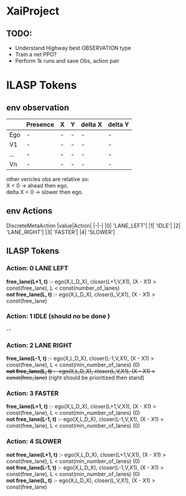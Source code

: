 # XaiProject

## TODO:
* Understand Highway best OBSERVATION type
* Train a net PPO?
* Perform 1k runs and save Obs, action pair

# ILASP Tokens 
## env observation
| | Presence | X | Y | delta X | delta Y |
|-|-|-|-|-|-|
|Ego| - | - | - | - |  -|
|V1| - | - | - | - |  -| 
|...| - | - | - | - |  -| 
|Vn| - | - | - | - |  -| 

other vericles obs are relative so:<br>
X < 0 -> ahead then ego.<br>
delta X < 0 -> slower then ego.

## env Actions
DiscreteMetaAction
|value|Action|
|-|-|
|0| 'LANE_LEFT'|
|1| 'IDLE'|
|2| 'LANE_RIGHT'|
|3| 'FASTER'|
|4| 'SLOWER'|
## ILASP Tokens
### Action: 0 LANE LEFT
**free_lane(L+1, t)** :- ego(X,L,D_X), closer(L+1,V,X1), (X - X1) > const(free_lane), L < const(number_of_lanes)<br>
**not free_lane(L, t)** :- ego(X,L,D_X), closer(L,V,X1), (X - X1) > const(free_lane)

### Action: 1 IDLE (should no be done )
--

### Action: 2 LANE RIGHT
**free_lane(L-1, t)** :- ego(X,L,D_X), closer(L-1,V,X1), (X - X1) > const(free_lane), L < const(min_number_of_lanes) (0)<br>
~~**not free_lane(L, t)** :- ego(X,L,D_X), closer(L,V,X1), (X - X1) > const(free_lane)~~ (right should be prioritized then stand)

### Action: 3 FASTER
**free_lane(L+1, t)** :- ego(X,L,D_X), closer(L+1,V,X1), (X - X1) > const(free_lane), L < const(min_number_of_lanes) (0)<br>
**not free_lane(L-1, t)** :- ego(X,L,D_X), closer(L-1,V,X1), (X - X1) > const(free_lane), L < const(min_number_of_lanes) (0)


### Action: 4 SLOWER
**not free_lane(L+1, t)** :- ego(X,L,D_X), closer(L+1,V,X1), (X - X1) > const(free_lane), L < const(min_number_of_lanes) (0)<br>
**not free_lane(L-1, t)** :- ego(X,L,D_X), closer(L-1,V,X1), (X - X1) > const(free_lane), L < const(min_number_of_lanes) (0)<br>
**not free_lane(L, t)** :- ego(X,L,D_X), closer(L,V,X1), (X - X1) > const(free_lane)